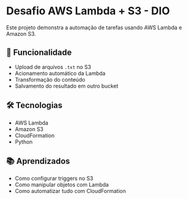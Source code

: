 # Desafio AWS Lambda + S3 - DIO

Este projeto demonstra a automação de tarefas usando AWS Lambda e Amazon S3.

## 🚀 Funcionalidade
- Upload de arquivos `.txt` no S3
- Acionamento automático da Lambda
- Transformação do conteúdo
- Salvamento do resultado em outro bucket

## 🛠️ Tecnologias
- AWS Lambda
- Amazon S3
- CloudFormation
-  Python

## 📚 Aprendizados
- Como configurar triggers no S3
- Como manipular objetos com Lambda
- Como automatizar tudo com CloudFormation

